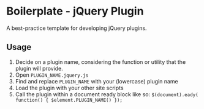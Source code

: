 # Boilerplate - jQuery Plugin

A best-practice template for developing jQuery plugins.

## Usage

1. Decide on a plugin name, considering the function or utility that the plugin will provide.
1. Open `PLUGIN_NAME.jquery.js`
1. Find and replace `PLUGIN_NAME` with your (lowercase) plugin name
1. Load the plugin with your other site scripts
1. Call the plugin within a document ready block like so: `$(document).eady( function() { $element.PLUGIN_NAME() });`